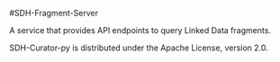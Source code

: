 #SDH-Fragment-Server

A service that provides API endpoints to query Linked Data fragments.

SDH-Curator-py is distributed under the Apache License, version 2.0.
